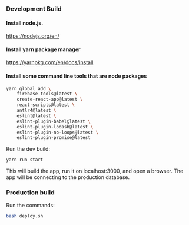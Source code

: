 ### Development Build

#### Install node.js.

https://nodejs.org/en/

#### Install yarn package manager

https://yarnpkg.com/en/docs/install

#### Install some command line tools that are node packages

```bash
yarn global add \
	firebase-tools@latest \
	create-react-app@latest \
	react-scripts@latest \
	antlr4@latest \
	eslint@latest \
	eslint-plugin-babel@latest \
	eslint-plugin-lodash@latest \
	eslint-plugin-no-loops@latest \
	eslint-plugin-promise@latest
```

Run the dev build:

```bash
yarn run start
```

This will build the app, run it on localhost:3000, and open a browser. The app will be connecting to the production database.

### Production build

Run the commands:

```bash
bash deploy.sh
```
